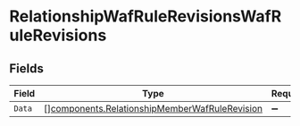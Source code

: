 # RelationshipWafRuleRevisionsWafRuleRevisions


## Fields

| Field                                                                                                      | Type                                                                                                       | Required                                                                                                   | Description                                                                                                |
| ---------------------------------------------------------------------------------------------------------- | ---------------------------------------------------------------------------------------------------------- | ---------------------------------------------------------------------------------------------------------- | ---------------------------------------------------------------------------------------------------------- |
| `Data`                                                                                                     | [][components.RelationshipMemberWafRuleRevision](../../models/shared/relationshipmemberwafrulerevision.md) | :heavy_minus_sign:                                                                                         | N/A                                                                                                        |